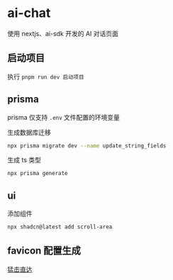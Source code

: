 # ai-chat

使用 nextjs、ai-sdk 开发的 AI 对话页面

## 启动项目

执行 `pnpm run dev 启动项目`

## prisma

prisma 仅支持 `.env` 文件配置的环境变量

生成数据库迁移

```bash
npx prisma migrate dev --name update_string_fields
```

生成 ts 类型

```bash
npx prisma generate
```

## ui

添加组件

```bash
npx shadcn@latest add scroll-area
```

## favicon 配置生成

[猛击直达](https://realfavicongenerator.net/)
